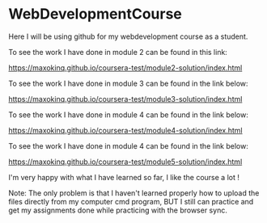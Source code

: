 # WebDevelopmentCourse
Here I will be using github for my webdevelopment course as a student.


To see the work I have done in module 2 can be found in this link:

https://maxokinq.github.io/coursera-test/module2-solution/index.html

To see the work I have done in module 3 can be found in the link below:

https://maxokinq.github.io/coursera-test/module3-solution/index.html

To see the work I have done in module 4 can be found in the link below:

https://maxokinq.github.io/coursera-test/module4-solution/index.html

To see the work I have done in module 4 can be found in the link below:

https://maxokinq.github.io/coursera-test/module5-solution/index.html

I'm very happy with what I have learned so far, I like the course a lot !

Note: The only problem is that I haven't learned properly how to upload the files directly from my computer cmd program, BUT I still can practice and get my assignments done while practicing with the browser sync.
